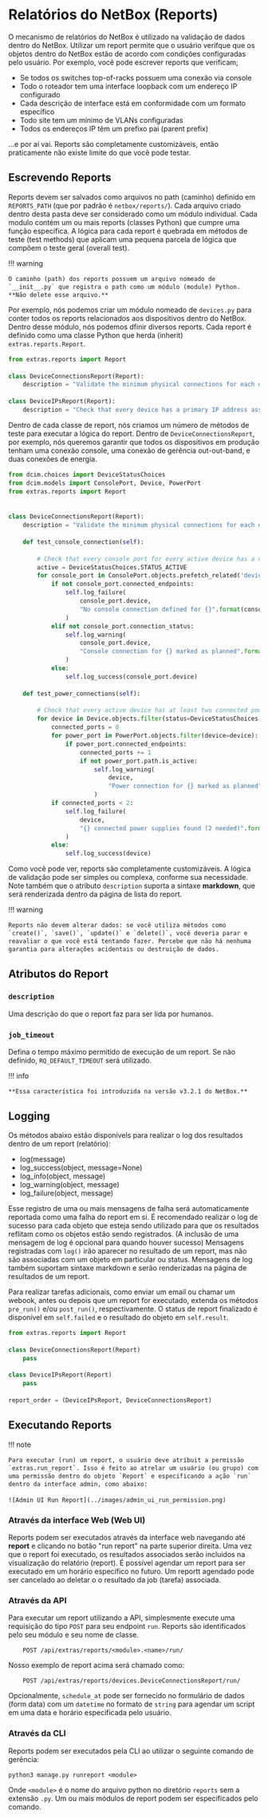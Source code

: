 # Relatórios do NetBox (Reports)

O mecanismo de relatórios do NetBox é utilizado na validação de dados dentro do NetBox. Utilizar um report permite que o usuário verifque que os objetos dentro do NetBox estão de acordo com condições configuradas pelo usuário. Por exemplo, você pode escrever reports que verificam;

- Se todos os switches top-of-racks possuem uma conexão via console
- Todo o roteador tem uma interface loopback com um endereço IP configurado
- Cada descrição de interface está em conformidade com um formato específico
- Todo site tem um mínimo de VLANs configuradas
- Todos os endereços IP têm um prefixo pai (parent prefix)

...e por aí vai. Reports são completamente customizáveis, então praticamente não existe limite do que você pode testar.

## Escrevendo Reports

Reports devem ser salvados como arquivos no path (caminho) definido em `REPORTS_PATH` (que por padrão é `netbox/reports/`). Cada arquivo criado dentro desta pasta deve ser considerado como um módulo individual. Cada modulo contém um ou mais reports (classes Python) que cumpre uma função específica. A lógica para cada report é quebrada em métodos de teste (test methods) que aplicam uma pequena parcela de lógica que compõem o teste geral (overall test).

!!! warning

    O caminho (path) dos reports possuem um arquivo nomeado de `__init__.py` que registra o path como um módulo (module) Python. **Não delete esse arquivo.**

Por exemplo, nós podemos criar um módulo nomeado de `devices.py` para conter todos os reports relacionados aos dispositivos dentro do NetBox. Dentro desse módulo, nós podemos dfinir diversos reports. Cada report é definido como uma classe Python que herda (inherit) `extras.reports.Report`.

```python
from extras.reports import Report

class DeviceConnectionsReport(Report):
    description = "Validate the minimum physical connections for each device"

class DeviceIPsReport(Report):
    description = "Check that every device has a primary IP address assigned"
```

Dentro de cada classe de report, nós criamos um número de métodos de teste para executar a lógica do report. Dentro de `DeviceConnectionsReport`, por exemplo, nós queremos garantir que todos os dispositivos em produção tenham uma conexão console, uma conexão de gerência out-out-band, e duas conexões de energia.

```python
from dcim.choices import DeviceStatusChoices
from dcim.models import ConsolePort, Device, PowerPort
from extras.reports import Report


class DeviceConnectionsReport(Report):
    description = "Validate the minimum physical connections for each device"

    def test_console_connection(self):

        # Check that every console port for every active device has a connection defined.
        active = DeviceStatusChoices.STATUS_ACTIVE
        for console_port in ConsolePort.objects.prefetch_related('device').filter(device__status=active):
            if not console_port.connected_endpoints:
                self.log_failure(
                    console_port.device,
                    "No console connection defined for {}".format(console_port.name)
                )
            elif not console_port.connection_status:
                self.log_warning(
                    console_port.device,
                    "Console connection for {} marked as planned".format(console_port.name)
                )
            else:
                self.log_success(console_port.device)

    def test_power_connections(self):

        # Check that every active device has at least two connected power supplies.
        for device in Device.objects.filter(status=DeviceStatusChoices.STATUS_ACTIVE):
            connected_ports = 0
            for power_port in PowerPort.objects.filter(device=device):
                if power_port.connected_endpoints:
                    connected_ports += 1
                    if not power_port.path.is_active:
                        self.log_warning(
                            device,
                            "Power connection for {} marked as planned".format(power_port.name)
                        )
            if connected_ports < 2:
                self.log_failure(
                    device,
                    "{} connected power supplies found (2 needed)".format(connected_ports)
                )
            else:
                self.log_success(device)
```

Como você pode ver, reports são completamente customizáveis. A lógica de validação pode ser simples ou complexa, conforme sua necessidade. Note também que o atributo `description` suporta a sintaxe **markdown**, que será renderizada dentro da página de lista do report.

!!! warning

    Reports não devem alterar dados: se você utiliza métodos como `create()`, `save()`, `update()` e `delete()`, você deveria parar e reavaliar o que você está tentando fazer. Percebe que não há nenhuma garantia para alterações acidentais ou destruição de dados.


## Atributos do Report

### `description`

Uma descrição do que o report faz para ser lida por humanos.

### `job_timeout`

Defina o tempo máximo permitido de execução de um report. Se não definido, `RQ_DEFAULT_TIMEOUT` será utilizado.

!!! info

    **Essa característica foi introduzida na versão v3.2.1 do NetBox.**

## Logging

Os métodos abaixo estão disponívels para realizar o log dos resultados dentro de um report (relatório):

- log(message)
- log_success(object, message=None)
- log_info(object, message)
- log_warning(object, message)
- log_failure(object, message)

Esse registro de uma ou mais mensagens de falha será automaticamente reportada como uma falha do report em si. É recomendado realizar o log de sucesso para cada objeto que esteja sendo utilizado para que os resultados reflitam como os objetos estão sendo registrados. (A inclusão de uma mensagem de log é opcional para quando houver sucesso) Mensagens registradas com `log()` irão aparecer no resultado de um report, mas não são associadas com um objeto em particular ou status. Mensagens de log também suportam sintaxe markdown e serão renderizadas na página de resultados de um report.

Para realizar tarefas adicionais, como enviar um email ou chamar um webook, antes ou depois que um report for executado, extenda os métodos `pre_run()` e/ou `post_run()`, respectivamente. O status de report finalizado é disponível em `self.failed` e o resultado do objeto em `self.result`.

```python
from extras.reports import Report

class DeviceConnectionsReport(Report)
    pass

class DeviceIPsReport(Report)
    pass

report_order = (DeviceIPsReport, DeviceConnectionsReport)
```

## Executando Reports

!!! note

    Para executar (run) um report, o usuário deve atribuit a permissão `extras.run_report`. Isso é feito ao atrelar um usuário (ou grupo) com uma permissão dentro do objeto `Report` e especificando a ação `run` dentro da interface admin, como abaixo:

    ![Admin UI Run Report](../images/admin_ui_run_permission.png)

### Através da interface Web (Web UI)

Reports podem ser executados através da interface web navegando até **report** e clicando no botão "run report" na parte superior direita. Uma vez que o report foi executado, os resultados associados serão incluidos na visualização do relatório (report). É possível agendar um report para ser executado em um horário específico no futuro. Um reportt agendado pode ser cancelado ao deletar o o resultado da job (tarefa) associada.

### Através da API

Para executar um report utilizando a API, simplesmente execute uma requisição do tipo `POST` para seu endpoint `run`. Reports são identificados pelo seu módulo e seu nome de classe.

```
    POST /api/extras/reports/<module>.<name>/run/
```

Nosso exemplo de report acima será chamado como:


```
    POST /api/extras/reports/devices.DeviceConnectionsReport/run/
```

Opcionalmente, `schedule_at` pode ser fornecido no formulário de dados (form data) com um `datetime` no formato de `string` para agendar um script em uma data e horário especificada pelo usuário.

### Através da CLI

Reports podem ser executados pela CLI ao utilizar o seguinte comando de gerência:

```
python3 manage.py runreport <module>
```

Onde `<module>` é o nome do arquivo python no diretório `reports` sem a extensão `.py`. Um ou mais módulos de report podem ser especificados pelo comando.